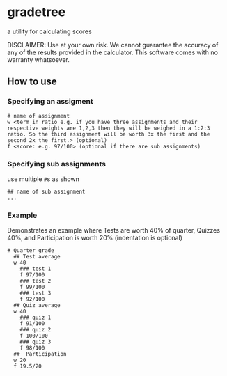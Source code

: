 # gradetree

a utility for calculating scores

DISCLAIMER:
Use at your own risk. We cannot guarantee the accuracy of any of the results provided in the calculator. This software comes with no warranty whatsoever.

## How to use


### Specifying an assigment
```
# name of assignment
w <term in ratio e.g. if you have three assignments and their respective weights are 1,2,3 then they will be weighed in a 1:2:3 ratio. So the third assignment will be worth 3x the first and the second 2x the first.> (optional)
f <score: e.g. 97/100> (optional if there are sub assignments)
```

### Specifying sub assignments
use multiple `#`s as shown
```
## name of sub assignment
...
```

### Example
Demonstrates an example where Tests are worth 40% of quarter, Quizzes 40%, and Participation is worth 20% 
(indentation is optional)
```
# Quarter grade
  ## Test average
  w 40
    ### test 1
    f 97/100
    ### test 2
    f 99/100
    ### test 3
    f 92/100
  ## Quiz average
  w 40
    ### quiz 1
    f 91/100
    ### quiz 2
    f 100/100
    ### quiz 3
    f 98/100
  ##  Participation
  w 20
  f 19.5/20

```
